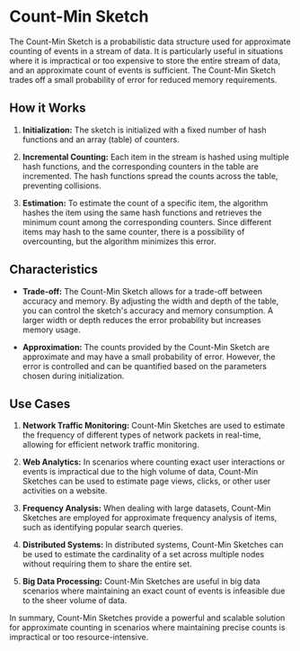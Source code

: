 # Count-Min Sketch

The Count-Min Sketch is a probabilistic data structure used for approximate counting of events in a stream of data. It is particularly useful in situations where it is impractical or too expensive to store the entire stream of data, and an approximate count of events is sufficient. The Count-Min Sketch trades off a small probability of error for reduced memory requirements.

## How it Works

1. **Initialization:** The sketch is initialized with a fixed number of hash functions and an array (table) of counters.

2. **Incremental Counting:** Each item in the stream is hashed using multiple hash functions, and the corresponding counters in the table are incremented. The hash functions spread the counts across the table, preventing collisions.

3. **Estimation:** To estimate the count of a specific item, the algorithm hashes the item using the same hash functions and retrieves the minimum count among the corresponding counters. Since different items may hash to the same counter, there is a possibility of overcounting, but the algorithm minimizes this error.

## Characteristics

- **Trade-off:** The Count-Min Sketch allows for a trade-off between accuracy and memory. By adjusting the width and depth of the table, you can control the sketch's accuracy and memory consumption. A larger width or depth reduces the error probability but increases memory usage.

- **Approximation:** The counts provided by the Count-Min Sketch are approximate and may have a small probability of error. However, the error is controlled and can be quantified based on the parameters chosen during initialization.

## Use Cases

1. **Network Traffic Monitoring:** Count-Min Sketches are used to estimate the frequency of different types of network packets in real-time, allowing for efficient network traffic monitoring.

2. **Web Analytics:** In scenarios where counting exact user interactions or events is impractical due to the high volume of data, Count-Min Sketches can be used to estimate page views, clicks, or other user activities on a website.

3. **Frequency Analysis:** When dealing with large datasets, Count-Min Sketches are employed for approximate frequency analysis of items, such as identifying popular search queries.

4. **Distributed Systems:** In distributed systems, Count-Min Sketches can be used to estimate the cardinality of a set across multiple nodes without requiring them to share the entire set.

5. **Big Data Processing:** Count-Min Sketches are useful in big data scenarios where maintaining an exact count of events is infeasible due to the sheer volume of data.

In summary, Count-Min Sketches provide a powerful and scalable solution for approximate counting in scenarios where maintaining precise counts is impractical or too resource-intensive.
